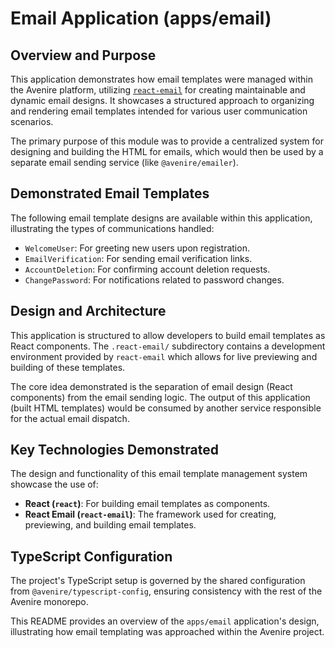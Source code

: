 # Email Application (apps/email)

## Overview and Purpose

This application demonstrates how email templates were managed within the Avenire platform, utilizing [`react-email`](https://react.email/) for creating maintainable and dynamic email designs. It showcases a structured approach to organizing and rendering email templates intended for various user communication scenarios.

The primary purpose of this module was to provide a centralized system for designing and building the HTML for emails, which would then be used by a separate email sending service (like `@avenire/emailer`).

## Demonstrated Email Templates

The following email template designs are available within this application, illustrating the types of communications handled:

-   `WelcomeUser`: For greeting new users upon registration.
-   `EmailVerification`: For sending email verification links.
-   `AccountDeletion`: For confirming account deletion requests.
-   `ChangePassword`: For notifications related to password changes.

## Design and Architecture

This application is structured to allow developers to build email templates as React components. The `.react-email/` subdirectory contains a development environment provided by `react-email` which allows for live previewing and building of these templates.

The core idea demonstrated is the separation of email design (React components) from the email sending logic. The output of this application (built HTML templates) would be consumed by another service responsible for the actual email dispatch.

## Key Technologies Demonstrated

The design and functionality of this email template management system showcase the use of:

-   **React (`react`)**: For building email templates as components.
-   **React Email (`react-email`)**: The framework used for creating, previewing, and building email templates.

## TypeScript Configuration

The project's TypeScript setup is governed by the shared configuration from `@avenire/typescript-config`, ensuring consistency with the rest of the Avenire monorepo.

This README provides an overview of the `apps/email` application's design, illustrating how email templating was approached within the Avenire project.
